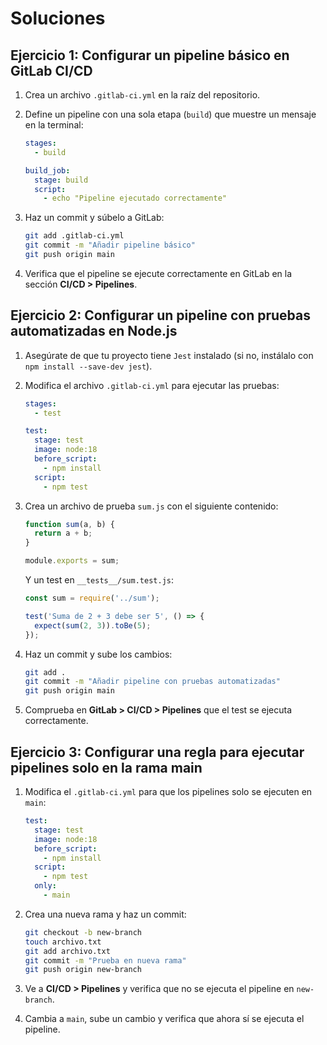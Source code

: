 # Soluciones

## Ejercicio 1: Configurar un pipeline básico en GitLab CI/CD

1. Crea un archivo `.gitlab-ci.yml` en la raíz del repositorio.
2. Define un pipeline con una sola etapa (`build`) que muestre un mensaje en la terminal:

   ```yaml
   stages:
     - build

   build_job:
     stage: build
     script:
       - echo "Pipeline ejecutado correctamente"
   ```
3. Haz un commit y súbelo a GitLab:

   ```bash
   git add .gitlab-ci.yml
   git commit -m "Añadir pipeline básico"
   git push origin main
   ```
4. Verifica que el pipeline se ejecute correctamente en GitLab en la sección **CI/CD > Pipelines**.

## Ejercicio 2: Configurar un pipeline con pruebas automatizadas en Node.js

1. Asegúrate de que tu proyecto tiene `Jest` instalado (si no, instálalo con `npm install --save-dev jest`).
2. Modifica el archivo `.gitlab-ci.yml` para ejecutar las pruebas:

   ```yaml
   stages:
     - test

   test:
     stage: test
     image: node:18
     before_script:
       - npm install
     script:
       - npm test
   ```
3. Crea un archivo de prueba `sum.js` con el siguiente contenido:

   ```javascript
   function sum(a, b) {
     return a + b;
   }

   module.exports = sum;
   ```
   Y un test en `__tests__/sum.test.js`:

   ```javascript
   const sum = require('../sum');

   test('Suma de 2 + 3 debe ser 5', () => {
     expect(sum(2, 3)).toBe(5);
   });
   ```
4. Haz un commit y sube los cambios:

   ```bash
   git add .
   git commit -m "Añadir pipeline con pruebas automatizadas"
   git push origin main
   ```
5. Comprueba en **GitLab > CI/CD > Pipelines** que el test se ejecuta correctamente.

## Ejercicio 3: Configurar una regla para ejecutar pipelines solo en la rama main

1. Modifica el `.gitlab-ci.yml` para que los pipelines solo se ejecuten en `main`:

   ```yaml
   test:
     stage: test
     image: node:18
     before_script:
       - npm install
     script:
       - npm test
     only:
       - main
   ```
2. Crea una nueva rama y haz un commit:

   ```bash
   git checkout -b new-branch
   touch archivo.txt
   git add archivo.txt
   git commit -m "Prueba en nueva rama"
   git push origin new-branch
   ```
3. Ve a **CI/CD > Pipelines** y verifica que no se ejecuta el pipeline en `new-branch`.
4. Cambia a `main`, sube un cambio y verifica que ahora sí se ejecuta el pipeline.

